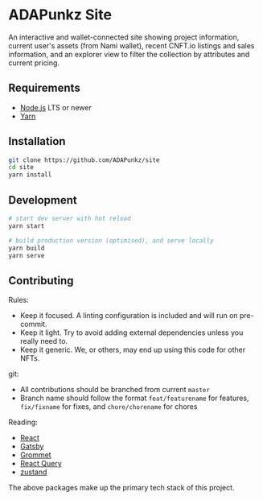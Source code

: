 # ADAPunkz Site

An interactive and wallet-connected site showing project information, current user's assets (from Nami wallet), recent CNFT.io listings and sales information, and an explorer view to filter the collection by attributes and current pricing.

## Requirements

- [Node.js](https://nodejs.org/en/) LTS or newer
- [Yarn](https://yarnpkg.com/)

## Installation

```bash
git clone https://github.com/ADAPunkz/site
cd site
yarn install
```

## Development

```bash
# start dev server with hot reload
yarn start

# build production version (optimised), and serve locally
yarn build
yarn serve
```

## Contributing

Rules:

- Keep it focused. A linting configuration is included and will run on pre-commit.
- Keep it light. Try to avoid adding external dependencies unless you really need to.
- Keep it generic. We, or others, may end up using this code for other NFTs.

git:
- All contributions should be branched from current `master`
- Branch name should follow the format `feat/featurename` for features, `fix/fixname` for fixes, and `chore/chorename` for chores

Reading:

- [React](https://reactjs.org/)
- [Gatsby](https://www.gatsbyjs.com/docs)
- [Grommet](https://v2.grommet.io/components)
- [React Query](https://react-query.tanstack.com/overview)
- [zustand](https://github.com/pmndrs/zustand)

The above packages make up the primary tech stack of this project.
